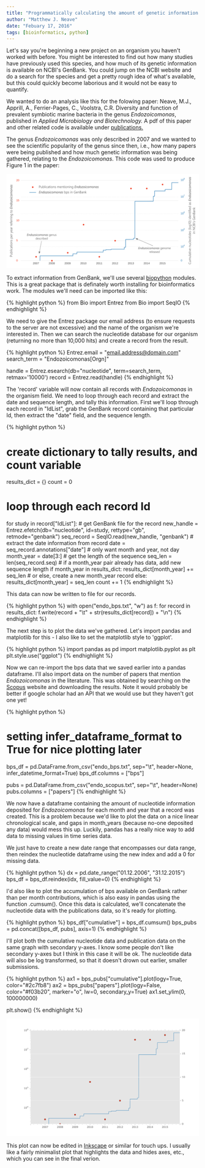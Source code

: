 ```yaml
---
title: "Programmatically calculating the amount of genetic information available in GenBank for a particular organism"
author: "Matthew J. Neave"
date: "Febuary 17, 2016"
tags: [bioinformatics, python]
---
```


Let's say you're beginning a new project on an organism you haven't worked with before. 
You might be interested to find out how many studies have previously used this species, and how much of its genetic information is available on NCBI's GenBank.
You could jump on the NCBI website and do a search for the species and get a pretty rough idea of what's available, but this could quickly become laborious and it would not be easy to quantify.

We wanted to do an analysis like this for the folowing paper: Neave, M.J., Apprill, A., Ferrier-Pages, C., Voolstra, C.R. Diversity and function of prevalent symbiotic marine bacteria in the genus <i>Endozoicomonas</i>, published in <i>Applied Microbiology and Biotechnology.</i>
A pdf of this paper and other related code is available under [publications.](../publications)

The genus <i>Endozoicomonas</i> was only described in 2007 and we wanted to see the scientific popularity of the genus since then, i.e., how many papers were being published and how much genetic information was being gathered, relating to the <i>Endozoicomonas</i>.
This code was used to produce Figure 1 in the paper:

![endo_ncbi](https://github.com/neavemj/neavemj.github.io/blob/master/_posts/endo_review/endo_data.png/?raw=true)

To extract information from GenBank, we'll use several [biopython](http://biopython.org/) modules. 
This is a great package that is definately worth installing for bioinformatics work. 
The modules we'll need can be imported like this:

{% highlight python %}
from Bio import Entrez
from Bio import SeqIO
{% endhighlight %} 

We need to give the Entrez package our email address (to ensure requests to the server are not excessive) and the name of the organism we're interested in. Then we can search the nucleotide database for our organism (returning no more than 10,000 hits) and create a record from the result.

{% highlight python %}
Entrez.email = "email.address@domain.com"
search_term = "Endozoicomonas[Orgn]"

handle = Entrez.esearch(db="nucleotide", term=search_term, retmax='10000')
record = Entrez.read(handle)
{% endhighlight %}

The 'record' variable will now contain all records with <i>Endozoicomonas</i> in the organism field. 
We need to loop through each record and extract the date and sequence length, and tally this information.
First we'll loop through each record in "IdList", grab the GenBank record containing that particular Id, then extract the "date" field, and the sequence length.

{% highlight python %}
# create dictionary to tally results, and count variable
results_dict = {}
count = 0

# loop through each record Id
for study in record["IdList"]:
    # get GenBank file for the record
    new_handle = Entrez.efetch(db="nucleotide", id=study, rettype="gb",
            retmode="genbank")
    seq_record = SeqIO.read(new_handle, "genbank")
    # extract the date information from record
    date = seq_record.annotations["date"]
    # only want month and year, not day
    month_year = date[3:]
    # get the length of the sequence
    seq_len = len(seq_record.seq)
    # if a month_year pair already has data, add new sequence length 
    if month_year in results_dict:
        results_dict[month_year] += seq_len
    # or else, create a new month_year record
    else:
        results_dict[month_year] = seq_len
    count += 1
{% endhighlight %}

This data can now be written to file for our records.

{% highlight python %}
with open("endo_bps.txt", "w") as f:
    for record in results_dict:
	f.write(record + "\t" + str(results_dict[record]) + "\n")
{% endhighlight %}

The next step is to plot the data we've gathered. 
Let's import pandas and matplotlib for this - I also like to set the matplotlib style to 'ggplot'.

{% highlight python %}
import pandas as pd
import matplotlib.pyplot as plt
plt.style.use("ggplot")
{% endhighlight %}

Now we can re-import the bps data that we saved earlier into a pandas dataframe.
I'll also import data on the number of papers that mention <i>Endozoicomonas</i> in the literature.
This was obtained by searching on the [Scopus](https://www.scopus.com/) website and downloading the results. 
Note it would probably be better if google scholar had an API that we would use but they haven't got one yet!

{% highlight python %}
# setting infer_dataframe_format to True for nice plotting later
bps_df = pd.DataFrame.from_csv("endo_bps.txt", sep="\t", header=None,
        infer_datetime_format=True)
bps_df.columns = ["bps"]

pubs = pd.DataFrame.from_csv("endo_scopus.txt", sep="\t", header=None)
pubs.columns = ["papers"]
{% endhighlight %}

We now have a dataframe containing the amount of nucleotide information deposited for <i>Endozoicomonas</i> for each month and year that a record was created. 
This is a problem because we'd like to plot the data on a nice linear chronological scale, and gaps in month_years (because no-one deposited any data) would mess this up.
Luckily, pandas has a really nice way to add data to missing values in time series data.

We just have to create a new date range that encompasses our data range, then reindex the nucleotide dataframe using the new index and add a 0 for missing data.

{% highlight python %}
dx = pd.date_range("01.12.2006", "31.12.2015")
bps_df = bps_df.reindex(idx, fill_value=0)
{% endhighlight %}

I'd also like to plot the accumulation of bps available on GenBank rather than per month contributions, which is also easy in pandas using the function .cumsum().
Once this data is calculated, we'll concatenate the nucleotide data with the publications data, so it's ready for plotting. 

{% highlight python %}
bps_df["cumulative"] = bps_df.cumsum()
bps_pubs = pd.concat([bps_df, pubs], axis=1)
{% endhighlight %}

I'll plot both the cumulative nucleotide data and publication data on the same graph with secondary y-axes. 
I know some people don't like secondary y-axes but I think in this case it will be ok.
The nucleotide data will also be log transformed, so that it doesn't drown out earlier, smaller submissions.

{% highlight python %}
ax1 = bps_pubs["cumulative"].plot(logy=True, color="#2c7fb8")
ax2 = bps_pubs["papers"].plot(logy=False, color="#f03b20", marker="o", lw=0, 
	secondary_y=True)
ax1.set_ylim(0, 100000000)

plt.show()
{% endhighlight %}

![endo_ncbi](https://github.com/neavemj/neavemj.github.io/blob/master/_posts/endo_review/endo_data_raw.png/?raw=true)

This plot can now be edited in [Inkscape](//inkscape.org) or similar for touch ups.
I usually like a fairly minimalist plot that highlights the data and hides axes, etc., which you can see in the final verion.


